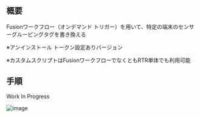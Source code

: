 ## 概要

Fusionワークフロー（オンデマンド トリガー）を用いて、特定の端末のセンサーグルーピングタグを書き換える

※アンインストール トークン設定ありバージョン

※カスタムスクリプトはFusionワークフローでなくともRTR単体でも利用可能

## 手順

Work In Progress

![image](https://github.com/user-attachments/assets/fafaf4f7-8b71-4c82-872e-490c7842e349)
